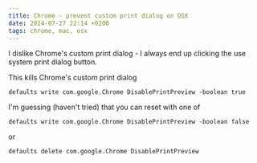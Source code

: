 ```yaml
---
title: Chrome - prevent custom print dialog on OSX
date: 2014-07-27 22:14 +0200
tags: chrome, mac, osx
---
```


I dislike Chrome's custom print dialog - I always end up clicking the use system print dialog button.

This kills Chrome's custom print dialog

    defaults write com.google.Chrome DisablePrintPreview -boolean true

I'm guessing (haven't tried) that you can reset with one of

    defaults write com.google.Chrome DisablePrintPreview -boolean false

or

    defaults delete com.google.Chrome DisablePrintPreview

